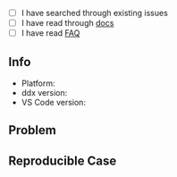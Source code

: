- [ ] I have searched through existing issues
- [ ] I have read through [docs](https://vuejs.github.io/ddx)
- [ ] I have read [FAQ](https://github.com/vuejs/ddx/blob/master/docs/FAQ.md)

<!--
  If you are reporting a performance issue, read:
  https://github.com/vuejs/ddx/blob/master/.github/PERF_ISSUE.md
-->

## Info

- Platform: <!-- Win/macOS/Linux -->
- ddx version:
- VS Code version:

## Problem

<!-- Include error message from Panel -> Output -> Vue Language Server -->
<!-- With screenshot / gif if possible -->

## Reproducible Case

<!--
  Important. Please provide clear steps for reproducing the problem.
  Otherwise we can't help you and your issue might be closed.
  For example, fork https://github.com/octref/veturpack and modify it to reproduce the error,
  then push your changes to GitHub and send us the link.
-->
